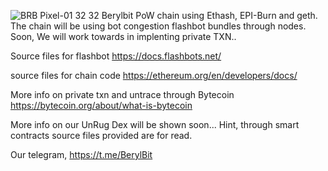![BRB Pixel-01 32 32](https://user-images.githubusercontent.com/95605576/150603205-6b315152-9440-4fea-a1ab-ac01394f3919.png)
Berylbit PoW chain using Ethash, EPI-Burn and geth. The chain will be using bot congestion flashbot bundles through nodes. Soon, We will work towards in implenting private TXN..

Source files for flashbot https://docs.flashbots.net/

source files for chain code https://ethereum.org/en/developers/docs/

More info on private txn and untrace through Bytecoin https://bytecoin.org/about/what-is-bytecoin

More info on our UnRug Dex will be shown soon... Hint, through smart contracts 
source files provided are for read.

Our telegram,
https://t.me/BerylBit
